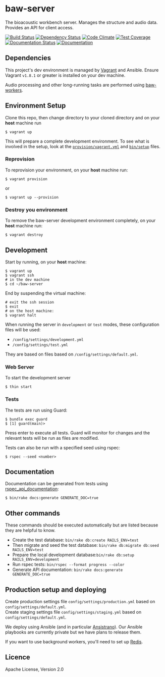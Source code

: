 # baw-server

The bioacoustic workbench server. Manages the structure and audio data. Provides an API for client access.

[![Build Status](https://travis-ci.org/QutBioacoustics/baw-server.png?branch=master)](https://travis-ci.org/QutBioacoustics/baw-server)
[![Dependency Status](https://gemnasium.com/QutBioacoustics/baw-server.png)](https://gemnasium.com/QutBioacoustics/baw-server)
[![Code Climate](https://codeclimate.com/github/QutBioacoustics/baw-server.png)](https://codeclimate.com/github/QutBioacoustics/baw-server)
[![Test Coverage](https://codeclimate.com/github/QutBioacoustics/baw-server/badges/coverage.svg)](https://codeclimate.com/github/QutBioacoustics/baw-server)
[![Documentation Status](http://inch-ci.org/github/QutBioacoustics/baw-server.png?branch=master)](http://inch-ci.org/github/QutBioacoustics/baw-server)
[![Documentation](https://img.shields.io/badge/docs-rdoc.info-blue.svg)](http://www.rubydoc.info/github/QutBioacoustics/baw-server)

## Dependencies

This project's dev environment is managed by [Vagrant](https://www.vagrantup.com/downloads.html) and Ansible. Ensure Vagrant `v1.8.1` or greater is installed on your dev machine.

Audio processing and other long-running tasks are performed using [baw-workers](https://github.com/QutBioacoustics/baw-workers).

## Environment Setup

Clone this repo, then change directory to your cloned directory and on your **host** machine run

	$ vagrant up

This will prepare a complete development environment. To see what is involved in the setup, look at the  [`provision/vagrant.yml`](provision/vagrant.yml) and [`bin/setup`](bin/setup) files.

### Reprovision

To reprovision your environment, on your **host** machine run:

    $ vagrant provision

or

    $ vagrant up --provision

### Destroy you environment

To remove the baw-server development environment completely,  on your **host** machine run:

    $ vagrant destroy

## Development

Start by running, on your **host** machine:

    $ vagrant up
    $ vagrant ssh
	# in the dev machine
	$ cd ~/baw-server

End by suspending the virtual machine:

    # exit the ssh session
	$ exit
	# on the host machine:
    $ vagrant halt

When running the server in `development` or `test` modes, these configuration files will be used:

 - `/config/settings/development.yml`
 - `/config/settings/test.yml`

They are based on files based on `/config/settings/default.yml`.

### Web Server

To start the development server

    
    $ thin start

### Tests
The tests are run using Guard:

    $ bundle exec guard
    $ [1] guard(main)>

Press enter to execute all tests. Guard will monitor for changes and the relevant tests will be run as files are modified.

Tests can also be run with a specified seed using rspec:

    $ rspec --seed <number>

## Documentation

Documentation can be generated from tests using [rspec_api_documentation](https://github.com/zipmark/rspec_api_documentation):

    $ bin/rake docs:generate GENERATE_DOC=true

## Other commands
These commands should be executed automatically but are listed because they are helpful to know.


- Create the test database: `bin/rake db:create RAILS_ENV=test`
- Then migrate and seed the test database: `bin/rake db:migrate db:seed RAILS_ENV=test`
- Prepare the local development database:`bin/rake db:setup RAILS_ENV=development`
- Run rspec tests: `bin/rspec --format progress --color`
- Generate API documentation: `bin/rake docs:generate GENERATE_DOC=true`


## Production setup and deploying

Create production settings file `config/settings/production.yml` based on `config/settings/default.yml`.  
Create staging settings file `config/settings/staging.yml` based on `config/settings/default.yml`.

We deploy using Ansible (and in particular [Ansistrano](http://ansistrano.com/)).
Our Ansible playbooks are currently private but we have plans to release them.

If you want to use background workers, you'll need to set up [Redis](http://redis.io/).

## Licence
Apache License, Version 2.0
